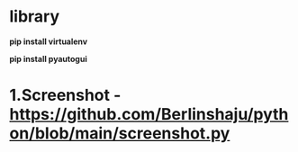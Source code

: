 # library
 **pip install virtualenv**
 
 **pip install pyautogui**
# 1.Screenshot - https://github.com/Berlinshaju/python/blob/main/screenshot.py
